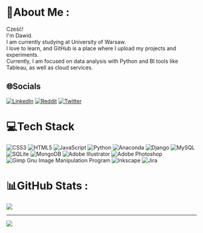 # 💫About Me :
Cześć!  
I'm Dawid.  
I am currently studying at University of Warsaw.  
I love to learn, and GitHub is a place where I upload my projects and experiments.  
Currently, I am focused on data analysis with Python and BI tools like Tableau, as well as cloud services.

## 🌐Socials
[![LinkedIn](https://img.shields.io/badge/LinkedIn-%230077B5.svg?logo=linkedin&logoColor=white)](https://linkedin.com/in/dawid-d-194222217) [![Reddit](https://img.shields.io/badge/Reddit-%23FF4500.svg?logo=Reddit&logoColor=white)](https://reddit.com/user/Dojnik) [![Twitter](https://img.shields.io/badge/Twitter-%231DA1F2.svg?logo=Twitter&logoColor=white)](https://twitter.com/dojnikow) 

# 💻Tech Stack
![CSS3](https://img.shields.io/badge/css3-%231572B6.svg?style=flat-square&logo=css3&logoColor=white) ![HTML5](https://img.shields.io/badge/html5-%23E34F26.svg?style=flat-square&logo=html5&logoColor=white) ![JavaScript](https://img.shields.io/badge/javascript-%23323330.svg?style=flat-square&logo=javascript&logoColor=%23F7DF1E) ![Python](https://img.shields.io/badge/python-3670A0?style=flat-square&logo=python&logoColor=ffdd54) ![Anaconda](https://img.shields.io/badge/Anaconda-%2344A833.svg?style=flat-square&logo=anaconda&logoColor=white) ![Django](https://img.shields.io/badge/django-%23092E20.svg?style=flat-square&logo=django&logoColor=white) ![MySQL](https://img.shields.io/badge/mysql-%2300f.svg?style=flat-square&logo=mysql&logoColor=white) ![SQLite](https://img.shields.io/badge/sqlite-%2307405e.svg?style=flat-square&logo=sqlite&logoColor=white) ![MongoDB](https://img.shields.io/badge/MongoDB-%234ea94b.svg?style=flat-square&logo=mongodb&logoColor=white) ![Adobe Illustrator](https://img.shields.io/badge/adobeillustrator-%23FF9A00.svg?style=flat-square&logo=adobeillustrator&logoColor=white) ![Adobe Photoshop](https://img.shields.io/badge/adobephotoshop-%2331A8FF.svg?style=flat-square&logo=adobephotoshop&logoColor=white) ![Gimp Gnu Image Manipulation Program](https://img.shields.io/badge/Gimp-657D8B?style=flat-square&logo=gimp&logoColor=FFFFFF) ![Inkscape](https://img.shields.io/badge/Inkscape-e0e0e0?style=flat-square&logo=inkscape&logoColor=080A13) ![Jira](https://img.shields.io/badge/jira-%230A0FFF.svg?style=flat-square&logo=jira&logoColor=white)
# 📊GitHub Stats :
![](https://github-readme-stats.vercel.app/api/top-langs/?username=dawiddojk&theme=dark&hide_border=false&include_all_commits=false&count_private=true&layout=compact)

---
[![](https://visitcount.itsvg.in/api?id=dojnik&icon=0&color=12)](https://visitcount.itsvg.in)

